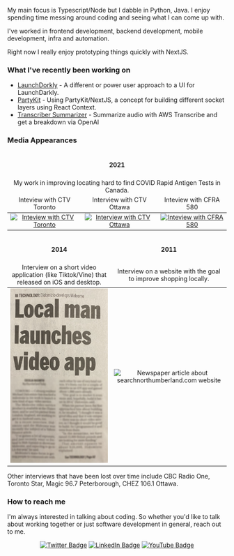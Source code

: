 
My main focus is Typescript/Node but I dabble in Python, Java.  I enjoy spending time messing around coding and seeing what I can come up with.

I've worked in frontend development, backend development, mobile development, infra and automation.

Right now I really enjoy prototyping things quickly with NextJS.

<h3>What I've recently been working on</h3>

- [LaunchDorkly](https://github.com/mikedidomizio/launchdorkly) - A different or power user approach to a UI for LaunchDarkly.
- [PartyKit](https://github.com/mikedidomizio/partykit-chat) - Using PartyKit/NextJS, a concept for building different socket layers using React Context.
- [Transcriber Summarizer](https://github.com/mikedidomizio/transcriber-summarizer) - Summarize audio with AWS Transcribe and get a breakdown via OpenAI 

<h3>Media Appearances</h3>

<table>
    <thead>
        <tr>
            <td colspan="3" align="center"><h4>2021</h4></td>
        </tr>
        <tr><td colspan="3" align="center">My work in improving locating hard to find COVID Rapid Antigen Tests in Canada.</td></tr>
        <tr>
            <td align="center">Inteview with CTV Toronto</td>
            <td align="center">Interview with CTV Ottawa</td>
            <td align="center">Inteview with CFRA 580</td>
        </tr>
    </thead>
    <tbody>
        <tr>
            <td align="center">
                <a href="https://www.youtube.com/watch?v=JZNTT7g3ytQ">
                    <img alt="Inteview with CTV Toronto" src="https://img.youtube.com/vi/JZNTT7g3ytQ/0.jpg" />
                </a>
            </td>
            <td align="center">
                <a href="https://www.youtube.com/watch?v=6ofQ82206K8">
                    <img alt="Interview with CTV Ottawa" src="https://img.youtube.com/vi/6ofQ82206K8/0.jpg" />
                </a>
            </td>
            <td align="center">
                <a href="https://www.youtube.com/watch?v=Fp-UrFE7BQM">
                    <img alt="Inteview with CFRA 580" src="https://img.youtube.com/vi/Fp-UrFE7BQM/0.jpg" />
                </a>
            </td>
        </tr>
    </tbody>
</table>

<table>
    <thead>
        <tr>
            <td align="center"><h4>2014</h4></td>
            <td align="center"><h4>2011</h4></td>
        </tr>
        <tr>
            <td align="center">Interview on a short video application (like Tiktok/Vine) that released on iOS and desktop.</td>
            <td align="center">Interview on a website with the goal to improve shopping locally.</td>
        </tr>
    </thead>
    <tbody>
        <tr>
            <td align="center">
                <img height="400px" alt="Newspaper article about mideome.com website" src="./assets/mideomeNewspaper.png" />
            </td>
            <td align="center">
                <img height="400px" alt="Newspaper article about searchnorthumberland.com website" src="./assets/searchNorthumberlandNewspaper.png" /> 
            </td>
        </tr>
    </tbody>
</table>

Other interviews that have been lost over time include CBC Radio One, Toronto Star, Magic 96.7 Peterborough, CHEZ 106.1 Ottawa.

<h3>How to reach me</h3>

I'm always interested in talking about coding.  So whether you'd like to talk about working together or just software development in general, reach out to me.

<p align="center">
  <a href="https://twitter.com/Mike_DiDomizio/" target="_blank">
    <img alt="Twitter Badge" src="https://img.shields.io/badge/-Mike_DiDomizio-blue?style=plastic&logo=Twitter&logoColor=white&link=https://twitter.com/Mike_DiDomizio/"/></a>
  <a href="https://www.linkedin.com/in/mikedidomizio/" target="_blank">
    <img alt="LinkedIn Badge" src="https://img.shields.io/badge/-mikedidomizio-blue?style=plastic&logo=Linkedin&logoColor=white&link=https://www.linkedin.com/in/mikedidomizio/" /></a>
<a href="https://www.youtube.com/channel/UCWWkY6fQnbqFZNbuCps-Bvw" target="_blank">
  <img alt="YouTube Badge" src="https://img.shields.io/badge/-Mike%20DiDomizio-darkred?style=plastic&logo=youtube&logoColor=white&link=https://www.youtube.com/channel/UCWWkY6fQnbqFZNbuCps-Bvw" /></a>
</p>
